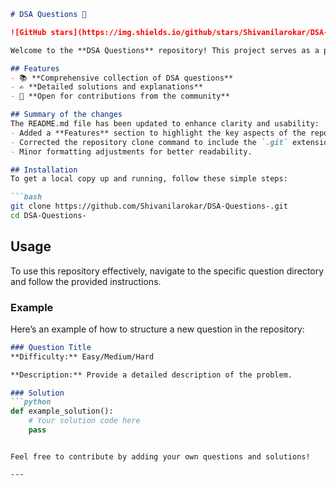 ```markdown
# DSA Questions 🚀

![GitHub stars](https://img.shields.io/github/stars/Shivanilarokar/DSA-Questions-?style=social) ![Forks](https://img.shields.io/github/forks/Shivanilarokar/DSA-Questions-?style=social)

Welcome to the **DSA Questions** repository! This project serves as a platform for developers and learners to practice and enhance their skills in Data Structures and Algorithms (DSA). This repository is designed to help you improve your understanding of various data structures and algorithms through a collection of questions and solutions.

## Features
- 📚 **Comprehensive collection of DSA questions**
- ✍️ **Detailed solutions and explanations**
- 🤝 **Open for contributions from the community**

## Summary of the changes
The README.md file has been updated to enhance clarity and usability:
- Added a **Features** section to highlight the key aspects of the repository.
- Corrected the repository clone command to include the `.git` extension.
- Minor formatting adjustments for better readability.

## Installation
To get a local copy up and running, follow these simple steps:

```bash
git clone https://github.com/Shivanilarokar/DSA-Questions-.git
cd DSA-Questions-
```

## Usage
To use this repository effectively, navigate to the specific question directory and follow the provided instructions.

### Example
Here’s an example of how to structure a new question in the repository:

```markdown
### Question Title
**Difficulty:** Easy/Medium/Hard

**Description:** Provide a detailed description of the problem.

### Solution
```python
def example_solution():
    # Your solution code here
    pass
```
```

Feel free to contribute by adding your own questions and solutions! 

---
```